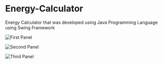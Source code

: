 # Energy-Calculator
Energy Calculator that was developed using Java Programming Language using Swing Framework

![First Panel](https://github.com/fxrncz/Energy-Calculator/assets/121164562/4478a72d-b759-4541-adfa-81974cf47abe)

![Second Panel](https://github.com/fxrncz/Energy-Calculator/assets/121164562/497e2b51-7d58-48fd-bc66-d0a9b1daac1a)

![Third Panel](https://github.com/fxrncz/Energy-Calculator/assets/121164562/66354911-f165-4bc6-bce7-64d6b2f956cc)
